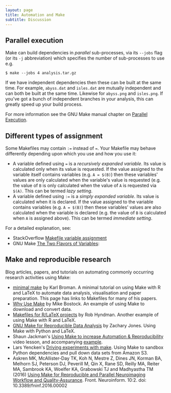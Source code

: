 ```yaml
---
layout: page
title: Automation and Make
subtitle: Discussion
---
```


## Parallel execution

Make can build dependencies in _parallel_ sub-processes, via its `--jobs`
flag (or its `-j` abbreviation) which specifies the number of sub-processes to use e.g.

~~~ {.bash}
$ make --jobs 4 analysis.tar.gz
~~~

If we have independent dependencies then these can be built at the same time. For example, `abyss.dat` and `isles.dat` are mutually independent and can both be built at the same time. Likewise for `abyss.png` and `isles.png`. If you've got a bunch of independent branches in your analysis, this can greatly speed up your build process.

For more information see the GNU Make manual chapter on [Parallel
Execution](https://www.gnu.org/software/make/manual/html_node/Parallel.html).

## Different types of assignment

Some Makefiles may contain `:=` instead of `=`. Your Makefile may behave differently depending upon which you use and how you use it:

* A variable defined using `=` is a _recursively expanded variable_. Its value is calculated only when its value is requested. If the value assigned to the variable itself contains variables (e.g. `A = $(B)`) then these variables' values are only calculated when the variable's value is requested (e.g. the value of `B` is only calculated when the value of `A` is requested via `$(A)`. This can be termed _lazy setting_.
* A variable defined using `:=` is a _simply expanded variable_. Its value is calculated when it is declared. If the value assigned to the variable contains variables (e.g. `A = $(B)`) then these variables' values are also calculated when the variable is declared (e.g. the value of `B` is calculated when `A` is assigned above). This can be termed _immediate setting_.

For a detailed explanation, see:

* StackOverflow [Makefile variable assignment](http://stackoverflow.com/questions/448910/makefile-variable-assignment)
* GNU Make [The Two Flavors of Variables](https://www.gnu.org/software/make/manual/html_node/Flavors.html#Flavors):

## Make and reproducible research

Blog articles, papers, and tutorials on automating commonly
occurring research activities using Make:

* [minimal make](http://kbroman.org/minimal_make/) by Karl Broman. A
  minimal tutorial on using Make with R and LaTeX to automate data
  analysis, visualisation and paper preparation. This page has links
  to Makefiles for many of his papers. 
* [Why Use Make](http://bost.ocks.org/mike/make/) by Mike Bostock. An
  example of using Make to download and convert data. 
* [Makefiles for R/LaTeX
  projects](http://robjhyndman.com/hyndsight/makefiles/) by Rob
  Hyndman. Another example of using Make with R and LaTeX. 
* [GNU Make for Reproducible Data Analysis](http://zmjones.com/make/)
  by Zachary Jones. Using Make with Python and LaTeX. 
* Shaun Jackman's [Using Make to increase Automation &
  Reproducibility](https://www.youtube.com/watch?v=_F5f0qi-aEc)
  video lesson, and accompanying
  [example](https://github.com/sjackman/makefile-example).
* Lars Yencken's [Driving experiments with make](http://lifesum.github.io/posts/2016/01/14/make-experiments/). Using Make 
  to sandbox Python dependencies and pull down data
  sets from Amazon S3.
* Askren MK, McAllister-Day TK, Koh N, Mestre Z, Dines JN, Korman BA,
  Melhorn SJ, Peterson DJ, Peverill M, Qin X, Rane SD, Reilly MA,
  Reiter MA, Sambrook KA, Woelfer KA, Grabowski TJ and Madhyastha 
  TM (2016) [Using Make for Reproducible and Parallel Neuroimaging
  Workflow and Quality-Assurance](http://journal.frontiersin.org/article/10.3389/fninf.2016.00002/full). Front. Neuroinform. 10:2. doi: 10.3389/fninf.2016.00002 
